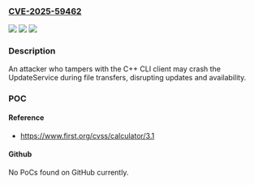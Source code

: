 ### [CVE-2025-59462](https://cve.mitre.org/cgi-bin/cvename.cgi?name=CVE-2025-59462)
![](https://img.shields.io/static/v1?label=Product&message=TLOC100-100%20all%20Firmware%20versions&color=blue)
![](https://img.shields.io/static/v1?label=Version&message=all%20versions%20&color=brightgreen)
![](https://img.shields.io/static/v1?label=Vulnerability&message=CWE-248%20Uncaught%20Exception&color=brightgreen)

### Description

An attacker who tampers with the C++ CLI client may crash the UpdateService during file transfers, disrupting updates and availability.

### POC

#### Reference
- https://www.first.org/cvss/calculator/3.1

#### Github
No PoCs found on GitHub currently.

